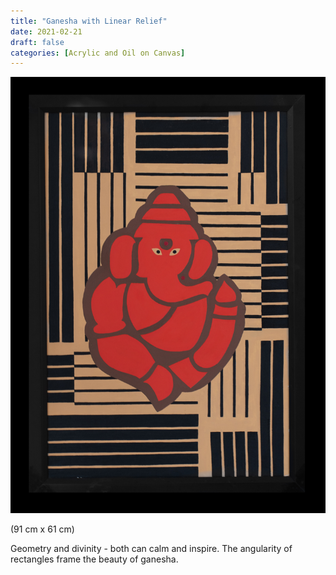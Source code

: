 ```yaml
---
title: "Ganesha with Linear Relief"
date: 2021-02-21
draft: false
categories: [Acrylic and Oil on Canvas]
---
```


![](../../static/images/2021/02/Ganesha-with-lines-1.jpg)

(91 cm x 61 cm)

Geometry and divinity - both can calm and inspire. The angularity of rectangles frame the beauty of ganesha.